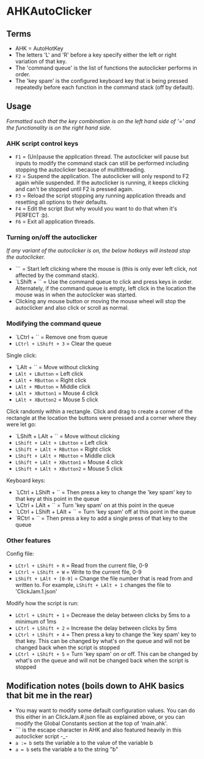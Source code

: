 # AHKAutoClicker
## Terms

* AHK = AutoHotKey
* The letters 'L' and 'R' before a key specify either the left or right variation of that key.
* The 'command queue' is the list of functions the autoclicker performs in order.
* The 'key spam' is the configured keyboard key that is being pressed repeatedly before each function in the command stack (off by default).

## Usage
_Formatted such that the key combination is on the left hand side of '=' and the functionality is on the right hand side._

### AHK script control keys

* `F1` = (Un)pause the application thread. The autoclicker will pause but inputs to modify the command stack can still be performed including stopping the autoclicker because of multithreading.
* `F2` = Suspend the application. The autoclicker will only respond to F2 again while suspended. If the autoclicker is running, it keeps clicking and can't be stopped until F2 is pressed again.
* `F3` = Reload the script stopping any running application threads and resetting all options to their defaults.
* `F4` = Edit the script (but why would you want to do that when it's PERFECT :þ).
* `F6` = Exit all application threads.

### Turning on/off the autoclicker
_If any variant of the autoclicker is on, the below hotkeys will instead stop the autoclicker._

* `\`` = Start left clicking where the mouse is (this is only ever left click, not affected by the command stack).
* `LShift + \`` = Use the command queue to click and press keys in order. Alternately, if the command queue is empty, left click in the location the mouse was in when the autoclicker was started.
* Clicking any mouse button or moving the mouse wheel will stop the autoclicker and also click or scroll as normal.

### Modifying the command queue

* `LCtrl + \`` = Remove one from queue
* `LCtrl + LShift + 3` = Clear the queue

Single click:

* `LAlt + \`` = Move without clicking
* `LAlt + LButton` = Left click
* `LAlt + RButton` = Right click
* `LAlt + MButton` = Middle click
* `LAlt + XButton1` = Mouse 4 click
* `LAlt + XButton2` = Mouse 5 click

Click randomly within a rectangle. Click and drag to create a corner of the rectangle at the location the buttons were pressed and a corner where they were let go:

* `LShift + LAlt + \`` = Move without clicking
* `LShift + LAlt + LButton` = Left click
* `LShift + LAlt + RButton` = Right click
* `LShift + LAlt + MButton` = Middle click
* `LShift + LAlt + XButton1` = Mouse 4 click
* `LShift + LAlt + XButton2` = Mouse 5 click

Keyboard keys:

* `LCtrl + LShift + \`` = Then press a key to change the 'key spam' key to that key at this point in the queue 
* `LCtrl + LAlt + \`` = Turn 'key spam' on at this point in the queue
* `LCtrl + LShift + LAlt + \`` = Turn 'key spam' off at this point in the queue
* `RCtrl + \`` = Then press a key to add a single press of that key to the queue

### Other features

Config file:

* `LCtrl + LShift + R` = Read from the current file, 0-9
* `LCtrl + LShift + W` = Write to the current file, 0-9
* `LShift + LAlt + [0-9]` = Change the file number that is read from and written to. For example, `LShift + LAlt + 1` changes the file to 'ClickJam.1.json'

Modify how the script is run:

* `LCtrl + LShift + 1` = Decrease the delay between clicks by 5ms to a minimum of 1ms
* `LCtrl + LShift + 2` = Increase the delay between clicks by 5ms
* `LCtrl + LShift + 4` = Then press a key to change the 'key spam' key to that key. This can be changed by what's on the queue and will not be changed back when the script is stopped
* `LCtrl + LShift + 5` = Turn 'key spam' on or off. This can be changed by what's on the queue and will not be changed back when the script is stopped

## Modification notes (boils down to AHK basics that bit me in the rear)

* You may want to modify some default configuration values. You can do this either in an ClickJam.#.json file as explained above, or you can modify the Global Constants section at the top of 'main.ahk'.
* `\`` is the escape character in AHK and also featured heavily in this autoclicker script -_-
* `a := b` sets the variable a to the value of the variable b
* `a = b` sets the variable a to the string "b"
